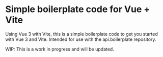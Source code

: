# Simple boilerplate code for Vue + Vite

Using Vue 3 with Vite, this is a simple boilerplate code to get you started with Vue 3 and Vite.
Intended for use with the api.boilerplate repository.

WIP: This is a work in progress and will be updated.
